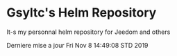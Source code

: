 # Gsyltc's Helm Repository

It-s my personnal helm repository for Jeedom and others

Derniere mise a jour Fri Nov  8 14:49:08 STD 2019
